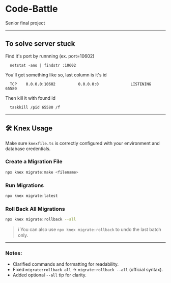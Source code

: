 # Code-Battle
Senior final project

---





## To solve server stuck

Find it's port by runnning (ex. port=10602)

      netstat -ano | findstr :10602

You'll get something like so, last column is it's id

      TCP    0.0.0.0:10602          0.0.0.0:0              LISTENING       65580

Then kill it with found id

      taskkill /pid 65580 /f

---






## 🛠️ Knex Usage
Make sure `knexfile.ts` is correctly configured with your environment and database credentials.

### Create a Migration File
```bash
npx knex migrate:make <filename>
````

### Run Migrations
```bash
npx knex migrate:latest
```

### Roll Back All Migrations
```bash
npx knex migrate:rollback --all
```

> ℹ️ You can also use `npx knex migrate:rollback` to undo the last batch only.

---







### Notes:
- Clarified commands and formatting for readability.
- Fixed `migrate:rollback all` → `migrate:rollback --all` (official syntax).
- Added optional `--all` tip for clarity.
